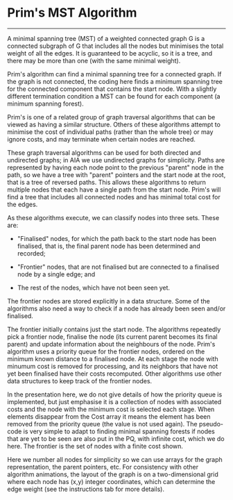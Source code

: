 # Prim's MST Algorithm
---

A minimal spanning tree (MST) of a weighted connected graph G is a connected
subgraph of G that includes all the nodes but minimises the total
weight of all the edges. It is guaranteed to be acyclic, so it is a
tree, and there may be more than one (with the same minimal weight).

Prim's algorithm can find a minimal spanning tree for a connected
graph. If the graph is not connected, the coding here finds a minimum
spanning tree for the connected component that contains the start
node. With a slightly different termination condition a MST can be found
for each component (a minimum spanning forest).

Prim's is one of a related group of graph traversal algorithms that can be viewed as having a similar
structure.
Others of these algorithms attempt to minimise the cost of individual
paths (rather than the whole tree) or may ignore costs, and may
terminate when certain nodes are reached.

These graph traversal algorithms can be used for both directed
and undirected graphs; in AIA we use undirected graphs for simplicity.
Paths are represented by having each node point to the previous
"parent" node in the path, so 
we have a tree with "parent" pointers and the start node at the
root, that is a tree of reversed paths. This allows these algorithms to return
multiple nodes that each have a single path from the start node. 
Prim's will find a tree that includes all connected nodes and has
minimal total cost for the edges. 

As these algorithms execute, we can classify nodes into three sets.
These are:

 
- "Finalised" nodes, for which the path back to the start node has 
been finalised, that is, the final parent node has been determined and recorded;


- "Frontier" nodes, that are not finalised but are connected to a finalised node by a single edge; and

- The rest of the nodes, which have not been seen yet. 

The frontier nodes are stored explicitly in a data structure.
Some of the algorithms also need a way to check if a node has already been seen and/or finalised.

The frontier initially contains just the start node. The algorithms repeatedly
pick a frontier node, finalise the node (its current parent becomes
its final parent) and update information about the neighbours of the node.
Prim's algorithm uses a priority queue for the frontier nodes, ordered
on the minimum known distance
to a finalised node.  At each stage the node with minumum cost
is removed for processing, and its neighbors that have not yet
been finalised
have their costs recomputed. Other algorithms use other data structures to keep track 
of the frontier nodes.

In the presentation here, we do not give details of how the priority
queue is implemented, but just emphasise it is a collection of nodes
with associated costs and the node with the minimum cost is selected each
stage. When elements disappear from the Cost array it means the element
has been removed from the priority queue (the value is not used again).
The pseudo-code is very simple to adapt to finding minimal spanning
forests if nodes that are yet to be seen are also
put in the PQ, with infinite cost, which we do here. The frontier is the
set of nodes with a finite cost shown.

Here we number all nodes for simplicity so we can use arrays for the graph
representation, the parent pointers, etc.  For consistency
with other algorithm animations, the layout of the graph is on a
two-dimensional grid where each node has (x,y) integer coordinates, which
can determine the edge weight (see the instructions tab for more details).

